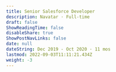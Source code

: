 ```yaml
---
title: Senior Salesforce Developer
description: Navatar · Full-time
draft: false
ShowReadingTime: false
disableShare: true
ShowPostNavLinks: false
date: null
dateString: Dec 2019 - Oct 2020 · 11 mos
lastmod: 2022-09-03T11:11:21.434Z
weight: -3
---
```

